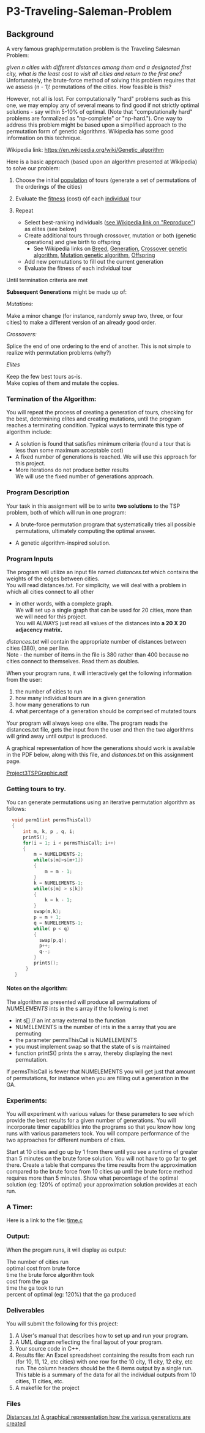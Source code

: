 # P3-Traveling-Saleman-Problem

## Background

A very famous graph/permutation problem is the Traveling Salesman Problem: 

*given n cities with different distances among them and a designated first city, what is the least cost to visit all cities and return to the first one?* 
Unfortunately, the brute-force method of solving this problem requires that we assess (n - 1)! permutations of the cities. How feasible is this?

However, not all is lost. For computationally "hard" problems such as this one, we may employ any of several means to find good if not strictly optimal solutions - say within 5-10%  of optimal. (Note that "computationally hard" problems are formalized as "np-complete" or "np-hard.").
One way to address this problem might be based upon a simplified approach to the permutation form of genetic algorithms. Wikipedia has some good information on this technique.

Wikipedia link: https://en.wikipedia.org/wiki/Genetic_algorithm

Here is a basic approach (based upon an algorithm presented at Wikipedia) to solve our problem:

1. Choose the initial [population](http://en.wikipedia.org/wiki/Population) of tours (generate a set of permutations of the orderings of the cities)
2. Evaluate the [fitness](https://en.wikipedia.org/wiki/Fitness_(biology)) (cost) o)f each [individual](http://en.wikipedia.org/wiki/Individual) tour
3. Repeat

   - Select best-ranking individuals ([see Wikipedia link on "Reproduce"](http://en.wikipedia.org/wiki/Reproduce)) as elites (see below)  
   - Create additional tours through crossover, mutation or both (genetic operations) and give birth to offspring  
     - See Wikipedia links on [Breed](http://en.wikipedia.org/wiki/Breed), [Generation](http://en.wikipedia.org/wiki/Generation), [Crossover genetic algorithm](https://en.wikipedia.org/wiki/Crossover_(genetic_algorithm)), [Mutation genetic algorithm](https://en.wikipedia.org/wiki/Mutation_(genetic_algorithm)), [Offspring](http://en.wikipedia.org/wiki/Offspring)  
   - Add new permutations to fill out the current generation
   - Evaluate the fitness of each individual tour
   
Until termination criteria are met

**Subsequent Generations** might be made up of:

*Mutations:*

Make a minor change (for instance, randomly swap two, three, or four cities) to make a different version of an already good order.

*Crossovers:*

Splice the end of one ordering to the end of another. This is not simple to realize with permutation problems (why?)

*Elites*

Keep the few best tours as-is.  
Make copies of them and mutate the copies.

 

### Termination of the Algorithm:

You will repeat the process of creating a generation of tours, checking for the best, determining elites and creating mutations, until the program reaches a terminating condition. Typical ways to terminate this type of algorithm include:
- A solution is found that satisfies minimum criteria (found a tour that is less than some maximum acceptable cost)
- A fixed number of generations is reached. We will use this approach for this project.
- More iterations do not produce better results  
We will use the fixed number of generations approach.

 

### Program Description

Your task in this assignment will be to write **two solutions** to the TSP problem, both of which will run in one program:

- A brute-force permutation program that systematically tries all possible permutations, ultimately computing the optimal answer.

- A genetic algorithm-inspired solution.

### Program Inputs

The program will utilize an input file named *distances.txt* which contains the weights of the edges between cities.  
You will read distances.txt. For simplicity, we will deal with a problem in which all cities connect to all other  
- in other words, with a complete graph.  
We will set up a single graph that can be used for 20 cities, more than we will need for this project.  
You will ALWAYS just read all values of the distances into **a 20 X 20 adjacency matrix.**

*distances.txt* will contain the appropriate number of distances between cities (380), one per line.  
Note - the number of items in the file is 380 rather than 400 because no cities connect to themselves. Read them as doubles.


When your program runs, it will interactively get the following information from the user:  
1. the number of cities to run
2. how many individual tours are in a given generation
3. how many generations to run
4. what percentage of a generation should be comprised of mutated tours

Your program will always keep one elite. The program reads the distances.txt file, gets the input from the user and then the two algorithms will grind away until output is produced.

A graphical representation of how the generations should work is available in the PDF below, along with this file, and *distances.txt* on this assignment page. 

[Project3TSPGraphic.pdf](https://uwf.instructure.com/courses/38127/files/8791967?wrap=1)

### Getting tours to try.

You can generate permutations using an iterative permutation algorithm as follows:

```c++
  void perm1(int permsThisCall) 
  {
      int m, k, p , q, i;
      printS();
      for(i = 1; i < permsThisCall; i++)
      {
          m = NUMELEMENTS-2;
          while(s[m]>s[m+1])
          {
              m = m - 1;
          }
          k = NUMELEMENTS-1;
          while(s[m] > s[k])
          {
              k = k - 1;
          }
          swap(m,k);
          p = m + 1;
          q = NUMELEMENTS-1;
          while( p < q)
          {
            swap(p,q);
            p++;
            q--;
          }
          printS();
       }
   }
```
#### Notes on the algorithm:

The algorithm as presented will produce all permutations of *NUMELEMENTS* ints in the s array if the following is met
- int s[] // an int array external to the function
- NUMELEMENTS is the number of ints in the s array that you are permuting
- the parameter permsThisCall is NUMELEMENTS
- you must implement swap so that the state of s is maintained
- function printS() prints the s array, thereby displaying the next permutation.

If permsThisCall is fewer that NUMELEMENTS you will get just that amount of permutations, for instance when you are filling out a generation in the GA.

### Experiments:

You will experiment with various values for these parameters to see which provide the best results for a given number of generations. You will incorporate timer capabilities into the programs so that you know how long runs with various parameters took. You will compare performance of the two approaches for different numbers of cities.

Start at 10 cities and go up by 1 from there until you see a runtime of greater than 5 minutes on the brute force solution. You will not have to go far to get there. Create a table that compares the time results from the approximation compared to the brute force from 10 cities up until the brute force method requires more than 5 minutes. Show what percentage of the optimal solution (eg: 120% of optimal) your approximation solution provides at each run.

### A Timer:

Here is a link to the file: [time.c](https://uwf.instructure.com/courses/38127/files/8791961?wrap=1)

### Output:

When the progam runs, it will display as output:

The number of cities run  
optimal cost from brute force  
time the brute force algorithm took  
cost from the ga  
time the ga took to run  
percent of optimal (eg: 120%) that the ga produced  

### Deliverables

You will submit the following for this project:
1. A User's manual that describes how to set up and run your program.
2. A UML diagram reflecting the final layout of your program.
3. Your source code in C++. 
4. Results file: An Excel spreadsheet containing the results from each run (for 10, 11, 12, etc cities) with one row for the 10 city, 11 city, 12 city, etc run. The column headers should be the 6 items output by a single run. This table is a summary of the data for all the individual  outputs from 10 cities, 11 cities, etc.
5. A makefile for the project

### Files
   [Distances.txt](https://uwf.instructure.com/courses/38127/files/8791952?wrap=1)
   [A graphical representation how the various generations are created](https://uwf.instructure.com/courses/38127/files/8791967?wrap=1)
